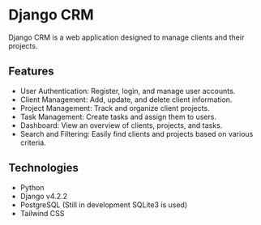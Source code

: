 # Django CRM

Django CRM is a web application designed to manage clients and their projects.

## Features

- User Authentication: Register, login, and manage user accounts.
- Client Management: Add, update, and delete client information.
- Project Management: Track and organize client projects.
- Task Management: Create tasks and assign them to users.
- Dashboard: View an overview of clients, projects, and tasks.
- Search and Filtering: Easily find clients and projects based on various criteria.

## Technologies

- Python
- Django v4.2.2
- PostgreSQL (Still in development SQLite3 is used)
- Tailwind CSS
